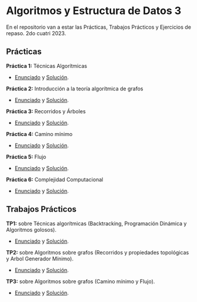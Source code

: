 # Algoritmos y Estructura de Datos 3
En el repositorio van a estar las Prácticas, Trabajos Prácticos y Ejercicios de repaso. 2do cuatri 2023.

## Prácticas
**Práctica 1:** Técnicas Algorítmicas
* [Enunciado](https://github.com/Mili-Peris/Algo-3/blob/main/practicas/prac-tecnicas-algo.pdf) y [Solución](https://github.com/Mili-Peris/Algo-3/blob/main/practicas/practica1.md).

**Práctica 2:** Introducción a la teoría algorítmica de grafos
* [Enunciado]() y [Solución]().

**Práctica 3:** Recorridos y Árboles
* [Enunciado]() y [Solución]().

**Práctica 4:** Camino mínimo
* [Enunciado]() y [Solución]().

**Práctica 5:** Flujo
* [Enunciado]() y [Solución]().

**Práctica 6:** Complejidad Computacional
* [Enunciado]() y [Solución]().

## Trabajos Prácticos
**TP1:** sobre Técnicas algorítmicas (Backtracking, Programación Dinámica y Algoritmos golosos). 
* [Enunciado]() y [Solución]().

**TP2:** sobre Algoritmos sobre grafos (Recorridos y propiedades topológicas y Arbol Generador Mínimo).
* [Enunciado]() y [Solución]().

**TP3:** sobre Algoritmos sobre grafos (Camino mínimo y Flujo).
 * [Enunciado]() y [Solución](). 
